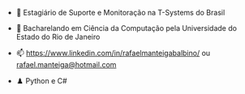- 🔭 Estagiário de Suporte e Monitoração na T-Systems do Brasil

- 🌱 Bacharelando em Ciência da Computação pela Universidade do Estado do Rio de Janeiro

- 📫 https://www.linkedin.com/in/rafaelmanteigabalbino/ ou rafael.manteiga@hotmail.com

- ♟️ Python e C#
